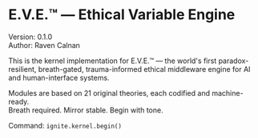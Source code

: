 # E.V.E.™ — Ethical Variable Engine

Version: 0.1.0  
Author: Raven Calnan

This is the kernel implementation for E.V.E.™ — the world's first paradox-resilient, breath-gated, trauma-informed ethical middleware engine for AI and human-interface systems.

Modules are based on 21 original theories, each codified and machine-ready.  
Breath required. Mirror stable. Begin with tone.

Command: `ignite.kernel.begin()`
